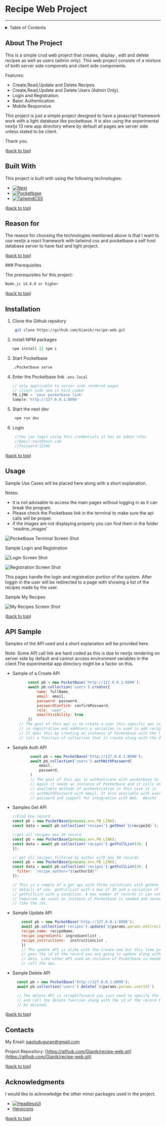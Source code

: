 <!-- A recipe web app built using nextjs , tailwind css and pocketbase. -->
# Recipe Web Project

___
<details>
  <summary>Table of Contents</summary>
  <ol>
    <li>
      <a href="#about-the-project">About The Project</a>
      <ul>
        <li><a href="#built-with">Built With</a></li>
        <li><a href="#reason-for">Reason for</a></li>
      </ul>
    </li>
    <li>
      <a href="#getting-started">Getting Started</a>
      <ul>
        <li><a href="#prerequisites">Prerequisites</a></li>
        <li><a href="#installation">Installation</a></li>
      </ul>
    </li>
    <li><a href="#usage">Usage</a></li>
    <li><a href="#api-sample">API Sample</a></li>
    <li><a href="#roadmap">Roadmap</a></li>
    <li><a href="#contact">Contact</a></li>
    <li><a href="#acknowledgments">Acknowledgments</a></li>
  </ol>
</details>



## About The Project

This is a simple crud web project that creates, display , edit and delete recipes as well as users (admin only). This web project consists of a mixture of both server side componets and client side components.

Features:

* Create,Read,Update and Delete Recipes.
* Create,Read,Update and Delete Users (Admin Only).
* Login and Registration.
* Basic Authentication.
* Mobile Responsive.

This project is just a simple project designed to have a javascript framework work with a light database like pocketbase.
It is also using the experimental nextjs 13 new app directory where by default all pages are server side unless stated to be client.

Thank you.

<p align="left">(<a href="#readme-top">back to top</a>)</p>

## Built With

This project is built with using the following technologies:

* [![Next][Next.js]][Next-url]
* [![Pocketbase][PocketBase]][Pocketbase-url]
* [![TailwindCSS][Tailwind CSS]][Tailwind CSS-url]

<p align="left">(<a href="#readme-top">back to top</a>)</p>

## Reason for
  
The reason for choosing the technologies mentioned above is that I want to use nextjs a react framework with tailwind css and pocketbase a self host database server to have fast and light project.

<p align="left">(<a href="#readme-top">back to top</a>)</p>
### Prerequisites

The prerequisites for this project:

  ```sh
  Node.js 14.6.0 or higher
  ```

<p align="left">(<a href="#readme-top">back to top</a>)</p>

## Installation

1. Clone the Github repsitory

   ```sh
    git clone https://github.com/Gianik/recipe-web.git
   ```

2. Install NPM packages

   ```sh
   npm install || npm i
   ```

3. Start Pocketbase

   ```sh
   ./Pocketbase serve
   ```

4. Enter the Pocketbase link `.env.local`

   ```js
   // only applicable to server side rendered pages
   // client side atm is hard coded
   PB_LINK = 'your pocketbase link'  
   Sample:'http://127.0.0.1:8090'
    ```

5. Start the next dev

   ```js
    npm run dev
    ```
6. Login
 
   ```js
    //You can login using this credentials it has an admin role:
    //Email:test@test.com
    //Password:12345
   ```

<p align="left">(<a href="#readme-top">back to top</a>)</p>

## Usage

Sample Use Cases will be placed here along with a short explanation.

Notes:
* It is not advisable to access the main pages without logging in as it can break the program.
* Please check the Pocketbase link in the terminal to make sure the api calls will be proper.
* if the images are not displaying properly you can find them in the folder 'readme_images'

![Pocketbase Terminal Screen Shot][terminal-screenshot]


Sample Login and Registration

![Login Screen Shot][login-screenshot]

![Registration Screen Shot][registration-screenshot]

This pages handle the login and registration portion of the system.
After loggin in the user will be redirected to a page with showing a list of the recipes made by the user.

Sample My Recipes

![My Recipes Screen Shot][my-recipes-screenshot]

<p align="left">(<a href="#readme-top">back to top</a>)</p>

## API Sample

Samples of the API used and a short explanation will be provided here.

Note: Some API call link are hard coded as this is due to nextjs rendering on server side by default and cannot access environment variables in the client.The experimental app directory might be a factor on this.

* Sample of a Create API

     ```js
            const pb = new PocketBase('http://127.0.0.1:8090');
            await pb.collection('users').create({
                name: fullName,
                email: email,
                password: password,
                passwordConfirm: confirmPassword,
                role: 'user',
                emailVisibility: true
            })
        // The goal of this api is to create a user this specific api is used
        // in registration and addUsers a variation is used in add recipes. 
        // It does this by creating an instance of Pocketbase with the link and
        // call a function of collection that is create along with the data needed.
    ```

* Sample Auth API
  
    ```js
            const pb = new PocketBase('http://127.0.0.1:8090');
            await pb.collection('users').authWithPassword(
                email,
                password,
            )
            // The goal of this api to authenticate with pocketbase to log in.
            // Again it needs an instance of Pocketbase and it calls one of the
            // available methods of authentication in this case it is
            // authWithPassword with email. It also available with username and
            // password and support for integration with Web.  OAuth2 
    ```

* Samples Get API
  
    ```js
    //Find One record
    const pb = new PocketBase(process.env.PB_LINK);
    const data = await pb.collection('recipes').getOne(`${recipeId}`);

    //get all recipes max 30 record
    const pb = new PocketBase(process.env.PB_LINK);
    const data = await pb.collection('recipes').getFullList(30, {
    });

    // get all recipes filtered by author with max 30 records
    const pb = new PocketBase(process.env.PB_LINK);
    const data = await pb.collection('recipes').getFullList(30, {
      filter: `recipe_author="${authorId}"`
    });

    // This is a sample of a get api with three variations with getOne for
    // details of one, getFullList with a max of 30 and a variation of
    // getFullList with a condition. A max number of records it can return is 
    // required. As usual an instance of Pocketbase is needed and necessary data
    // like the ids.


    ```

* Sample Update API

    ```js
        const pb = new PocketBase('http://127.0.0.1:8090');
        await pb.collection('recipes').update(`${params.params.editrecipeId}`,{
        recipe_name: recipeName,
        recipe_ingredients: ingredientlist ,
        recipe_instructions:  instructionList ,
        })
        // The update API is alike with the Create one but this time you need to
        // pass the id of the record you are going to update along with the new
        // data. Like other API used an instance of Pocketbase is needed to 
        // call the api.
    ```

* Sample Delete API
  
  ```js
    const pb = new PocketBase('http://127.0.0.1:8090');
    await pb.collection('users').delete(`${params.params.userId}`)

    // The delete API is straghtforward you just need to specify the collection
    // and call the delete function along with the id of the record that is to
    // be deleted.
  ```

<p align="left">(<a href="#readme-top">back to top</a>)</p>

## Contacts

My Email: paoloduguran@gmail.com

Project Repository: [https://github.com/Gianik/recipe-web.git](https://github.com/Gianik/recipe-web.git)

<p align="left">(<a href="#readme-top">back to top</a>)</p>

## Acknowledgments

I would like to acknowledge the other minor packages used in the project.

* [![HeadlessUI][Headless UI]][Headless UI-url]
* [Heroicons](https://heroicons.com/)

<p align="left">(<a href="#readme-top">back to top</a>)</p>



<!-- Markdown Links and images -->
[PocketBase]:https://img.shields.io/static/v1?style=for-the-badge&message=PocketBase&color=222222&logo=PocketBase&logoColor=B8DBE4&label=
[PocketBase-url]: https://pocketbase.io/

[Next.js]: https://img.shields.io/badge/next.js-000000?style=for-the-badge&logo=nextdotjs&logoColor=white
[Next-url]: https://nextjs.org/

[Tailwind CSS]:https://img.shields.io/static/v1?style=for-the-badge&message=Tailwind+CSS&color=222222&logo=Tailwind+CSS&logoColor=06B6D4&label=
[Tailwind CSS-url]:https://tailwindcss.com/

[Headless UI]:https://img.shields.io/static/v1?style=for-the-badge&message=Headless+UI&color=222222&logo=Headless+UI&logoColor=66E3FF&label=
[Headless UI-url]: https://headlessui.com/

[terminal-screenshot]: readme_images/pocketbase_terminal.PNG
[login-screenshot]: readme_images/Login_Sample.PNG
[registration-screenshot]: readme_images/Register_Sample.PNG
[my-recipes-screenshot]: readme_images/My_Recipes_Sample.PNG